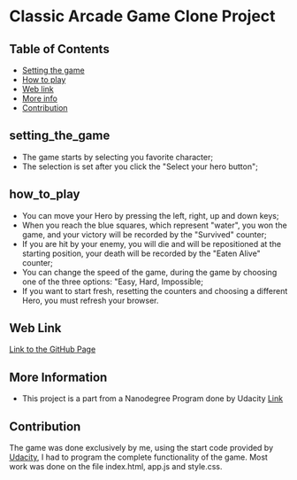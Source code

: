 # Classic Arcade Game Clone Project

## Table of Contents

- [Setting the game](#setting_the_game)
- [How to play](#how_to_play)
- [Web link](#web_link)
- [More info](#more_info)
- [Contribution](#contribution)



## setting_the_game

* The game starts by selecting you favorite character;
* The selection is set after you click the "Select your hero button";


## how_to_play

* You can move your Hero by pressing the left, right, up and down keys;
* When you reach the blue squares, which represent "water", you won the game, and your victory will be recorded by the "Survived" counter;
* If you are hit by your enemy, you will die and will be repositioned at the starting position, your death will be recorded by the "Eaten Alive" counter;
* You can change the speed of the game, during the game by choosing one of the three options: "Easy, Hard, Impossible;
* If you want to start fresh, resetting the counters and choosing a different Hero, you must refresh your browser.

## Web Link

[Link to the  GitHub Page](https://sebagruia.github.io/Project-3/)

## More Information

* This project is a part from a Nanodegree Program done by Udacity [Link](http://www.udacity.com/)

## Contribution

The game was done exclusively by me, using the start code provided by [Udacity](https://github.com/udacity/frontend-nanodegree-arcade-game), I had to program the complete functionality of the game. Most work was done on the file index.html, app.js and style.css. 




